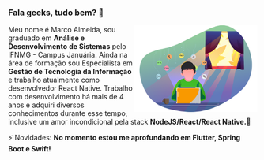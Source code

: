 ### Fala geeks, tudo bem? 👋
<img src="concept.png" min-width="250px" max-width="250px" width="250px" align="right" alt="Marco Almeida">
<p align="left">
  Meu nome é Marco Almeida, sou graduado em <strong>Análise e Desenvolvimento de Sistemas</strong> pelo IFNMG - Campus Januária. Ainda na área de formação sou Especialista em <strong>Gestão de Tecnologia da Informação</strong> e trabalho atualmente como desenvolvedor React Native. Trabalho com desenvolvimento há mais de 4 anos e adquiri diversos conhecimentos durante esse tempo, inclusive um amor incondicional pela stack <strong>NodeJS/React/React Native.</strong>🚀
  
</p>

<p align="left">
   ⚡ Novidades: <strong>No momento estou me aprofundando em Flutter, Spring Boot e Swift!</strong>
</p>

<!--
**marcoalvesalmeida/marcoalvesalmeida** is a ✨ _special_ ✨ repository because its `README.md` (this file) appears on your GitHub profile.

Here are some ideas to get you started:

- 🔭 I’m currently working on ...
- 🌱 I’m currently learning ...
- 👯 I’m looking to collaborate on ...
- 🤔 I’m looking for help with ...
- 💬 Ask me about ...
- 📫 How to reach me: ...
- 😄 Pronouns: ...
- ⚡ Fun fact: ...
-->
